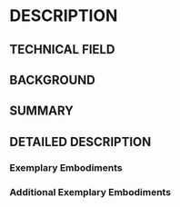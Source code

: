 # DESCRIPTION

## TECHNICAL FIELD

## BACKGROUND

## SUMMARY

## DETAILED DESCRIPTION

### Exemplary Embodiments

### Additional Exemplary Embodiments

